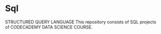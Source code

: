 # Sql
STRUCTURED QUERY LANGUAGE
This repository consists of SQL projects of CODECADEMY DATA SCIENCE COURSE. 

